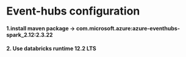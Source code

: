 # Event-hubs configuration

#### 1.install maven package -> com.microsoft.azure:azure-eventhubs-spark_2.12:2.3.22

#### 2. Use databricks runtime 12.2 LTS